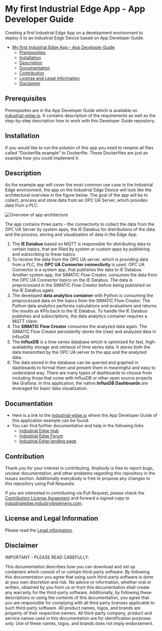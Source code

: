 # My first Industrial Edge App - App Developer Guide

Creating a first Industrial Edge App on a development environment to deploy it to an Industrial Edge Device based on App Developer Guide.

- [My first Industrial Edge App - App Developer Guide](#my-first-industrial-edge-app---app-developer-guide)
  - [Prerequisites](#prerequisites)
  - [Installation](#installation)
  - [Description](#description)
  - [Documentation](#documentation)
  - [Contribution](#contribution)
  - [License and Legal Information](#license-and-legal-information)
  - [Disclaimer](#disclaimer)

## Prerequisites

Prerequisites are in the App Developer Guide which is available on [industrial-edge.io](https://docs.eu1.edge.siemens.cloud/developer/00_Overview.html). It contains description of the requirements as well as the step-by-step description how to work with this Developer Guide repository.

## Installation

If you would like to run the solution of this app you need to rename all files called "Dockerfile.example" to Dockerfile. These Dockerfiles are just an example how you could implement it.

## Description

As the example app will cover the most common use case in the Industrial Edge environment, the app on the Industrial Edge Device will look like the architectural overview in the figure below. The goal of the app will be to collect, process and store data from an OPC UA Server, which provides data from a PLC.

![Overview of app architecture](./docs/Picture_5_3_Architecture_IED.png)

The app contains three parts – the connectivity to collect the data from the OPC UA Server by system apps, the IE Databus for distributions of the data and the process, storing and visualization of data in the Edge App.

1. The **IE Databus** based on MQTT is responsible for distributing data to certain topics, that are filled by system or custom apps by publishing and subscribing to these topics.
2. To receive the data from the OPC UA server, which is providing data from a PLC, the **OPC UA Connector connectivity** is used. OPC UA Connector is a system app, that publishes the data to IE Databus. Another system app, the SIMATIC Flow Creator, consumes the data from the OPC UA Connector topics on the IE Databus. The data is preprocessed in the SIMATIC Flow Creator before being published on the IE Databus again.
3. The developed **data analytics container** with Python is consuming the preprocessed data on the topics from the SIMATIC Flow Creator. The Python data analytics performs calculations and evaluations and returns the results as KPIs back to the IE Databus. To handle the IE Databus publishes and subscriptions, the data analytics container requires a MQTT client.
4. The **SIMATIC Flow Creator** consumes the analyzed data again. The SIMATIC Flow Creator persistently stores the (raw) and analyzed data in InfluxDB.
5. The **InfluxDB** is a time series database which is optimized for fast, high-availability storage and retrieval of time series data. It stores both the data transmitted by the OPC UA server to the app and the analyzed data.
6. The data stored in the database can be queried and graphed in dashboards to format them and present them in meaningful and easy to understand way. There are many types of dashboards to choose from including those that come with InfluxDB or other open source projects like Grafana. In this application, the native **InfluxDB Dashboards** are leveraged for basic data visualization.

## Documentation

- Here is a link to the [industrial-edge.io](https://industrial-edge.io/developer/index.html) where the App Developer Guide of this application example can be found.
- You can find further documentation and help in the following links
  - [Industrial Edge Hub](https://iehub.eu1.edge.siemens.cloud/#/documentation)
  - [Industrial Edge Forum](https://www.siemens.com/industrial-edge-forum)
  - [Industrial Edge landing page](http://siemens.com/industrial-edge)
  
## Contribution

Thank you for your interest in contributing. Anybody is free to report bugs, unclear documentation, and other problems regarding this repository in the Issues section.
Additionally everybody is free to propose any changes to this repository using Pull Requests.

If you are interested in contributing via Pull Request, please check the [Contribution License Agreement](Siemens_CLA_1.1.pdf) and forward a signed copy to [industrialedge.industry@siemens.com](mailto:industrialedge.industry@siemens.com?subject=CLA%20Agreement%20Industrial-Edge).

## License and Legal Information

Please read the [Legal information](LICENSE.txt).

## Disclaimer

IMPORTANT - PLEASE READ CAREFULLY:

This documentation describes how you can download and set up containers which consist of or contain third-party software. By following this documentation you agree that using such third-party software is done at your own discretion and risk. No advice or information, whether oral or written, obtained by you from us or from this documentation shall create any warranty for the third-party software. Additionally, by following these descriptions or using the contents of this documentation, you agree that you are responsible for complying with all third party licenses applicable to such third-party software. All product names, logos, and brands are property of their respective owners. All third-party company, product and service names used in this documentation are for identification purposes only. Use of these names, logos, and brands does not imply endorsement.

